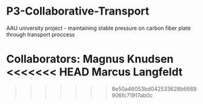 # P3-Collaborative-Transport
AAU university project - maintaining stable pressure on carbon fiber plate through transport proccess

Collaborators: 
Magnus Knudsen
<<<<<<< HEAD
Marcus Langfeldt
=======
>>>>>>> 8e50a46053bd042533628b6669906fc71917ab0c
